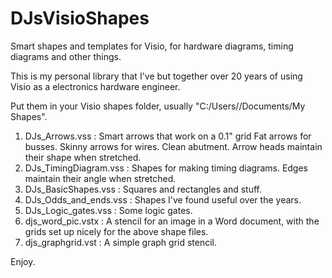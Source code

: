 # DJsVisioShapes
Smart shapes and templates for Visio, for hardware diagrams, timing diagrams and other things.

This is my personal library that I've but together over 20 years of using Visio as a electronics hardware engineer.

Put them in your Visio shapes folder, usually "C:/Users/<username>/Documents/My Shapes".

1. DJs_Arrows.vss : Smart arrows that work on a 0.1" grid
Fat arrows for busses. Skinny arrows for wires. Clean abutment. Arrow heads maintain their shape when stretched.
2. DJs_TimingDiagram.vss : Shapes for making timing diagrams. Edges maintain their angle when stretched.
3. DJs_BasicShapes.vss : Squares and rectangles and stuff.
4. DJs_Odds_and_ends.vss : Shapes I've found useful over the years.
5. DJs_Logic_gates.vss : Some logic gates.
6. djs_word_pic.vstx : A stencil for an image in a Word document, with the grids set up nicely for
the above shape files.
7. djs_graphgrid.vst : A simple graph grid stencil.

Enjoy.
